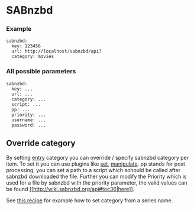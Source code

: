 # SABnzbd
### Example
```
sabnzbd:
  key: 123456
  url: http://localhost/sabnzbd/api?
  category: movies
```

### All possible parameters
```
sabnzbd:
  key: ...
  url: ...
  category: ...
  script: ...
  pp: ...
  priority: ...
  username: ...
  password: ...
```

## Override category
By setting [entry](/Entry) category you can override / specify sabnzbd category per item. To set it you can use plugins like [set](/Plugins/set), [manipulate](/Plugins/manipulate). pp stands for post processing, you can set a path to a script which sohould be called after sabnzbd downloaded the file. Further you can modify the Priority which is used for a file by sabnzbd with the priority parameter, the valid values can be found [[http://wiki.sabnzbd.org/api#toc36|here]].

See [this recipe](/Cookbook/Series/SeriesSabNZBd) for example how to set category from a series name.